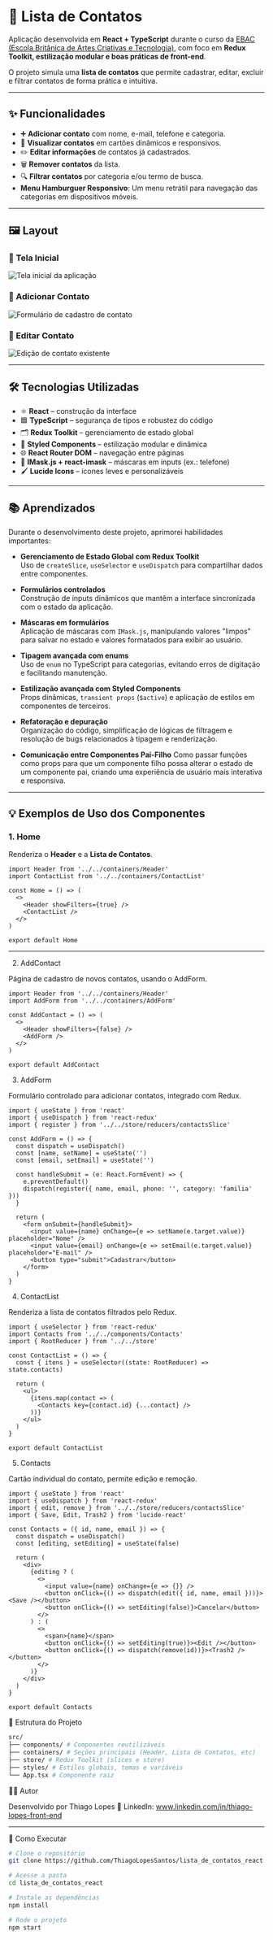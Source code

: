 # 📇 Lista de Contatos

Aplicação desenvolvida em **React + TypeScript** durante o curso da [EBAC (Escola Britânica de Artes Criativas e Tecnologia)](https://ebaconline.com.br/), com foco em **Redux Toolkit, estilização modular e boas práticas de front-end**.  

O projeto simula uma **lista de contatos** que permite cadastrar, editar, excluir e filtrar contatos de forma prática e intuitiva.  

---

## ✨ Funcionalidades

- ➕ **Adicionar contato** com nome, e-mail, telefone e categoria.  
- 👀 **Visualizar contatos** em cartões dinâmicos e responsivos.  
- ✏️ **Editar informações** de contatos já cadastrados.  
- 🗑️ **Remover contatos** da lista.  
- 🔍 **Filtrar contatos** por categoria e/ou termo de busca.
- **Menu Hamburguer Responsivo**: Um menu retrátil para navegação das categorias em dispositivos móveis. 

---

## 🖼️ Layout

### 🔹 Tela Inicial
![Tela inicial da aplicação](./docs/screenshot-home.png)

### 🔹 Adicionar Contato
![Formulário de cadastro de contato](./docs/screenshot-add.png)

### 🔹 Editar Contato
![Edição de contato existente](./docs/screenshot-edit.png)

---

## 🛠️ Tecnologias Utilizadas

- ⚛️ **React** – construção da interface  
- 🟦 **TypeScript** – segurança de tipos e robustez do código  
- 🗂️ **Redux Toolkit** – gerenciamento de estado global  
- 💅 **Styled Components** – estilização modular e dinâmica  
- 🌐 **React Router DOM** – navegação entre páginas  
- 🔢 **IMask.js + react-imask** – máscaras em inputs (ex.: telefone)  
- 🖌️ **Lucide Icons** – ícones leves e personalizáveis  

---

## 📚 Aprendizados

Durante o desenvolvimento deste projeto, aprimorei habilidades importantes:

- **Gerenciamento de Estado Global com Redux Toolkit**  
  Uso de `createSlice`, `useSelector` e `useDispatch` para compartilhar dados entre componentes.  

- **Formulários controlados**  
  Construção de inputs dinâmicos que mantêm a interface sincronizada com o estado da aplicação.  

- **Máscaras em formulários**  
  Aplicação de máscaras com `IMask.js`, manipulando valores "limpos" para salvar no estado e valores formatados para exibir ao usuário.  

- **Tipagem avançada com enums**  
  Uso de `enum` no TypeScript para categorias, evitando erros de digitação e facilitando manutenção.  

- **Estilização avançada com Styled Components**  
  Props dinâmicas, `transient props` (`$active`) e aplicação de estilos em componentes de terceiros.  

- **Refatoração e depuração**  
  Organização do código, simplificação de lógicas de filtragem e resolução de bugs relacionados à tipagem e renderização.
- **Comunicação entre Componentes Pai-Filho**
  Como passar funções como props para que um componente filho possa alterar o estado de um componente pai, criando uma experiência de usuário mais interativa e responsiva.  
  

---

## 💡 Exemplos de Uso dos Componentes

### **1. Home**
Renderiza o **Header** e a **Lista de Contatos**.

```tsx
import Header from '../../containers/Header'
import ContactList from '../../containers/ContactList'

const Home = () => (
  <>
    <Header showFilters={true} />
    <ContactList />
  </>
)

export default Home
```
---

2. AddContact

Página de cadastro de novos contatos, usando o AddForm.
```tsx
import Header from '../../containers/Header'
import AddForm from '../../containers/AddForm'

const AddContact = () => (
  <>
    <Header showFilters={false} />
    <AddForm />
  </>
)

export default AddContact
```
3. AddForm

Formulário controlado para adicionar contatos, integrado com Redux.

```tsx
import { useState } from 'react'
import { useDispatch } from 'react-redux'
import { register } from '../../store/reducers/contactsSlice'

const AddForm = () => {
  const dispatch = useDispatch()
  const [name, setName] = useState('')
  const [email, setEmail] = useState('')

  const handleSubmit = (e: React.FormEvent) => {
    e.preventDefault()
    dispatch(register({ name, email, phone: '', category: 'familia' }))
  }

  return (
    <form onSubmit={handleSubmit}>
      <input value={name} onChange={e => setName(e.target.value)} placeholder="Nome" />
      <input value={email} onChange={e => setEmail(e.target.value)} placeholder="E-mail" />
      <button type="submit">Cadastrar</button>
    </form>
  )
}
```
4. ContactList

Renderiza a lista de contatos filtrados pelo Redux.
```tsx
import { useSelector } from 'react-redux'
import Contacts from '../../components/Contacts'
import { RootReducer } from '../../store'

const ContactList = () => {
  const { itens } = useSelector((state: RootReducer) => state.contacts)

  return (
    <ul>
      {itens.map(contact => (
        <Contacts key={contact.id} {...contact} />
      ))}
    </ul>
  )
}

export default ContactList
```
5. Contacts

Cartão individual do contato, permite edição e remoção.
```tsx
import { useState } from 'react'
import { useDispatch } from 'react-redux'
import { edit, remove } from '../../store/reducers/contactsSlice'
import { Save, Edit, Trash2 } from 'lucide-react'

const Contacts = ({ id, name, email }) => {
  const dispatch = useDispatch()
  const [editing, setEditing] = useState(false)

  return (
    <div>
      {editing ? (
        <>
          <input value={name} onChange={e => {}} />
          <button onClick={() => dispatch(edit({ id, name, email }))}><Save /></button>
          <button onClick={() => setEditing(false)}>Cancelar</button>
        </>
      ) : (
        <>
          <span>{name}</span>
          <button onClick={() => setEditing(true)}><Edit /></button>
          <button onClick={() => dispatch(remove(id))}><Trash2 /></button>
        </>
      )}
    </div>
  )
}

export default Contacts
```
📂 Estrutura do Projeto
```bash
src/
├── components/ # Componentes reutilizáveis
├── containers/ # Seções principais (Header, Lista de Contatos, etc)
├── store/ # Redux Toolkit (slices e store)
├── styles/ # Estilos globais, temas e variáveis
└── App.tsx # Componente raiz
```
👨‍💻 Autor

Desenvolvido por Thiago Lopes 🚀
LinkedIn: www.linkedin.com/in/thiago-lopes-front-end

---

🚀 Como Executar
```bash
# Clone o repositório
git clone https://github.com/ThiagoLopesSantos/lista_de_contatos_react.git

# Acesse a pasta
cd lista_de_contatos_react

# Instale as dependências
npm install

# Rode o projeto
npm start
```
